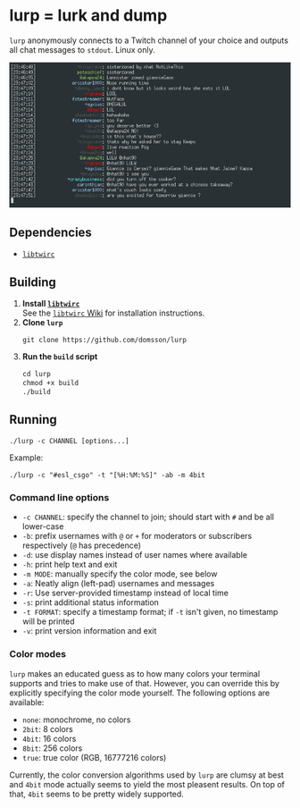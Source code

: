 # lurp = lurk and dump

`lurp` anonymously connects to a Twitch channel of your choice 
and outputs all chat messages to `stdout`. Linux only.

<p align="center">
   <img src="https://raw.githubusercontent.com/domsson/lurp/master/example.png" alt="lurp example">
</p>

## Dependencies

- [`libtwirc`](https://github.com/domsson/libtwirc)

## Building

1. **Install [`libtwirc`](https://github.com/domsson/libtwirc)**  
   See the [`libtwirc` Wiki](https://github.com/domsson/libtwirc/wiki)
   for installation instructions.
2. **Clone `lurp`**  
   ```
   git clone https://github.com/domsson/lurp
   ```
3. **Run the `build` script**  
   ```
   cd lurp
   chmod +x build
   ./build
   ```

## Running

    ./lurp -c CHANNEL [options...]

Example:

    ./lurp -c "#esl_csgo" -t "[%H:%M:%S]" -ab -m 4bit


### Command line options

- `-c CHANNEL`: specify the channel to join; should start with `#` 
                and be all lower-case
- `-b`: prefix usernames with `@` or `+` 
        for moderators or subscribers respectively (`@` has precedence)
- `-d`: use display names instead of user names where available
- `-h`: print help text and exit
- `-m MODE`: manually specify the color mode, see below
- `-a`: Neatly align (left-pad) usernames and messages
- `-r`: Use server-provided timestamp instead of local time
- `-s`: print additional status information
- `-t FORMAT`: specify a timestamp format; if `-t` isn't given, 
               no timestamp will be printed
- `-v`: print version information and exit

### Color modes

`lurp` makes an educated guess as to how many colors your terminal 
supports and tries to make use of that. However, you can override this 
by explicitly specifying the color mode yourself. The following options 
are available:

- `none`: monochrome, no colors
- `2bit`: 8 colors
- `4bit`: 16 colors
- `8bit`: 256 colors
- `true`: true color (RGB, 16777216 colors)

Currently, the color conversion algorithms used by `lurp` are clumsy
at best and `4bit` mode actually seems to yield the most pleasent results.
On top of that, `4bit` seems to be pretty widely supported.
